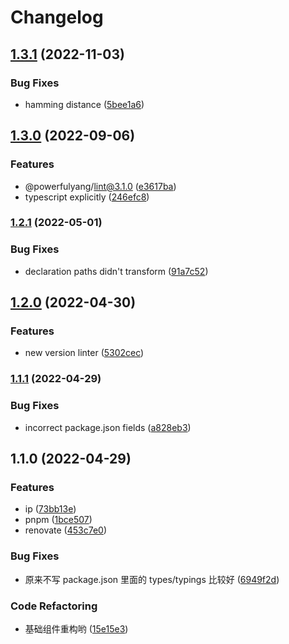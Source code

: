 # Changelog

## [1.3.1](https://github.com/powerfulyang/node-utils/compare/v1.3.0...v1.3.1) (2022-11-03)


### Bug Fixes

* hamming distance ([5bee1a6](https://github.com/powerfulyang/node-utils/commit/5bee1a6319e0d08ad83bfa380490eae5b5313504))

## [1.3.0](https://github.com/powerfulyang/node-utils/compare/v1.2.1...v1.3.0) (2022-09-06)


### Features

* @powerfulyang/lint@3.1.0 ([e3617ba](https://github.com/powerfulyang/node-utils/commit/e3617bae6c20cbb540825072e294cf2a77014a16))
* typescript explicitly ([246efc8](https://github.com/powerfulyang/node-utils/commit/246efc83994f4b0d1a20dc9d9833c822d212a0dd))

### [1.2.1](https://github.com/powerfulyang/node-utils/compare/v1.2.0...v1.2.1) (2022-05-01)


### Bug Fixes

* declaration paths didn't transform ([91a7c52](https://github.com/powerfulyang/node-utils/commit/91a7c5271226f3869359da20abeb27bcff65d84b))

## [1.2.0](https://github.com/powerfulyang/node-utils/compare/v1.1.1...v1.2.0) (2022-04-30)


### Features

* new version linter ([5302cec](https://github.com/powerfulyang/node-utils/commit/5302cecd1b1ead45b495a43484591ffe59c11cad))

### [1.1.1](https://github.com/powerfulyang/node-utils/compare/v1.1.0...v1.1.1) (2022-04-29)


### Bug Fixes

* incorrect package.json fields ([a828eb3](https://github.com/powerfulyang/node-utils/commit/a828eb3f53f59e8b96d227d1d1c714ab2555088b))

## 1.1.0 (2022-04-29)


### Features

* ip ([73bb13e](https://github.com/powerfulyang/node-utils/commit/73bb13e7f62ce8fcf40d9095b9df946241fc5d5a))
* pnpm ([1bce507](https://github.com/powerfulyang/node-utils/commit/1bce507ee96a5e985ade5ad329f0ff27a986805c))
* renovate ([453c7e0](https://github.com/powerfulyang/node-utils/commit/453c7e0a4d878ddac2fa7c610e204c766a25780d))


### Bug Fixes

* 原来不写 package.json 里面的 types/typings 比较好 ([6949f2d](https://github.com/powerfulyang/node-utils/commit/6949f2d213e403bc3264662afc45efd1f0392479))


### Code Refactoring

* 基础组件重构哟 ([15e15e3](https://github.com/powerfulyang/node-utils/commit/15e15e3bf16fd4c35fd132e8cf0a953b0089e21d))
